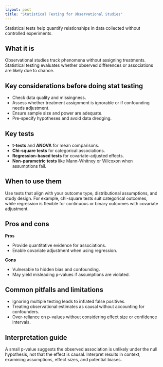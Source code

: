 ```yaml
---
layout: post
title: "Statistical Testing for Observational Studies"
---
```

Statistical tests help quantify relationships in data collected without controlled experiments.

## What it is
Observational studies track phenomena without assigning treatments. Statistical testing evaluates whether observed differences or associations are likely due to chance.

## Key considerations before doing stat testing
- Check data quality and missingness.
- Assess whether treatment assignment is ignorable or if confounding needs adjustment.
- Ensure sample size and power are adequate.
- Pre-specify hypotheses and avoid data dredging.

## Key tests
- **t-tests** and **ANOVA** for mean comparisons.
- **Chi-square tests** for categorical associations.
- **Regression-based tests** for covariate-adjusted effects.
- **Non-parametric tests** like Mann-Whitney or Wilcoxon when assumptions fail.

## When to use them
Use tests that align with your outcome type, distributional assumptions, and study design. For example, chi-square tests suit categorical outcomes, while regression is flexible for continuous or binary outcomes with covariate adjustment.

## Pros and cons
**Pros**
- Provide quantitative evidence for associations.
- Enable covariate adjustment when using regression.

**Cons**
- Vulnerable to hidden bias and confounding.
- May yield misleading p-values if assumptions are violated.

## Common pitfalls and limitations
- Ignoring multiple testing leads to inflated false positives.
- Treating observational estimates as causal without accounting for confounders.
- Over-reliance on p-values without considering effect size or confidence intervals.

## Interpretation guide
A small p-value suggests the observed association is unlikely under the null hypothesis, not that the effect is causal. Interpret results in context, examining assumptions, effect sizes, and potential biases.
